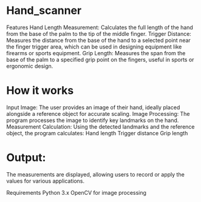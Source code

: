 ﻿# Hand_scanner
Features
Hand Length Measurement: Calculates the full length of the hand from the base of the palm to the tip of the middle finger.
Trigger Distance: Measures the distance from the base of the hand to a selected point near the finger trigger area, which can be used in designing equipment like firearms or sports equipment.
Grip Length: Measures the span from the base of the palm to a specified grip point on the fingers, useful in sports or ergonomic design.

<h1>How it works </h1>
  
Input Image: The user provides an image of their hand, ideally placed alongside a reference object for accurate scaling.
Image Processing: The program processes the image to identify key landmarks on the hand.
Measurement Calculation: Using the detected landmarks and the reference object, the program calculates:
Hand length
Trigger distance
Grip length


<h1>Output:</h1>
The measurements are displayed, allowing users to record or apply the values for various applications. 

Requirements
Python 3.x
OpenCV for image processing
